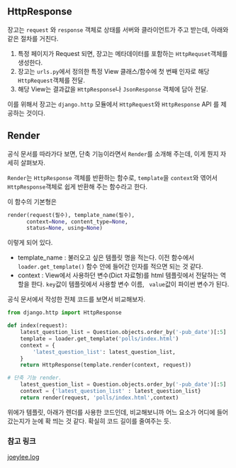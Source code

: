 ## HttpResponse

장고는 `request` 와 `response` 객체로 상태를 서버와 클라이언트가 주고 받는데, 아래와 같은 절차를 거친다.

1. 특정 페이지가 Request 되면, 장고는 메타데이터를 포함하는 `HttpRequset`객체를 생성한다.
2. 장고는 `urls.py`에서 정의한 특정 View 클래스/함수에 첫 번째 인자로 해당 `HttpRequest`객체를 전달.
3. 해당 View는 결과값을 `HttpResponse`나 `JsonResponse` 객체에 담아 전달.



이를 위해서 장고는 `django.http` 모듈에서 `HttpRequest`와 `HttpResponse` API 를 제공하는 것이다.

## Render

공식 문서를 따라가다 보면, 단축 기능이라면서 `Render`를 소개해 주는데, 이게 뭔지 자세히 살펴보자.

`Render`는 `HttpResponse` 객체를 반환하는 함수로,  `template`을 `context`와 엮어서 `HttpResponse`객체로 쉽게 반환해 주는 함수라고 한다.

이 함수의 기본형은 

```python
render(request(필수), template_name(필수), 
      context=None, content_type=None, 
      status=None, using=None)
```      
이렇게 되어 있다.
- template_name : 불러오고 싶은 템플릿 명을 적는다.  이전 함수에서 `loader.get_template()` 함수 안에 들어간 인자를 적으면 되는 것 같다.
- context : View에서 사용하던 변수(Dict 자료형)를 html 템플릿에서 전달하는 역할을 한다. `key`값이 템플릿에서 사용할 변수 이름, ` value`값이 파이썬 변수가 된다.

공식 문서에서 작성한 전체 코드를 보면서 비교해보자.


```python
from django.http import HttpResponse 

def index(request):
    latest_question_list = Question.objects.order_by('-pub_date')[:5]
    template = loader.get_template('polls/index.html')
    context = {
        'latest_question_list': latest_question_list,
    }
    return HttpResponse(template.render(context, request))

# 단축 기능 render.
    latest_question_list = Question.objects.order_by('-pub_date')[:5]
    context = {'latest_question_list' : latest_question_list}
    return render(request, 'polls/index.html',context)
```
위에가 템플릿, 아래가 렌더를 사용한 코드인데, 비교해보니까 어느 요소가 어디에 들어갔는지가 눈에 확 띄는 것 같다. 확실히 코드 길이를 줄여주는 듯.

### 참고 링크
[joeylee.log](https://velog.io/@jcinsh/Django-request-response)